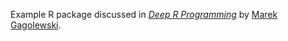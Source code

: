 Example R package discussed in
[*Deep R Programming*](https://deepr.gagolewski.com/)
by [Marek Gagolewski](https://www.gagolewski.com).
